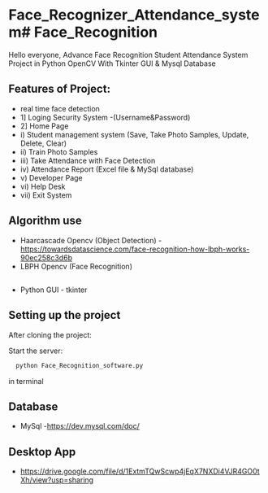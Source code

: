# Face_Recognizer_Attendance_system# Face_Recognition

Hello everyone,
Advance Face Recognition Student Attendance System Project in Python OpenCV With Tkinter GUI & Mysql Database

## Features of Project:

- real time face detection
- 1] Loging Security System
-(Username&Password)
- 2] Home Page
-   i) Student management system (Save, Take Photo Samples, Update, Delete, Clear) 
-   ii) Train Photo Samples 
-   iii) Take Attendance with Face Detection 
-   iv) Attendance Report (Excel file & MySql database) 
-   v) Developer Page
-   vi) Help Desk
-   vii) Exit System


## Algorithm use

- Haarcascade Opencv (Object Detection)
  -https://towardsdatascience.com/face-recognition-how-lbph-works-90ec258c3d6b
- LBPH Opencv (Face Recognition)
## 
- Python GUI - tkinter

## Setting up the project

After cloning the project:

Start the server:
```bash
  python Face_Recognition_software.py
```
in terminal

## Database

- MySql
  -https://dev.mysql.com/doc/
  
## Desktop App
- https://drive.google.com/file/d/1ExtmTQwScwp4jEqX7NXDi4VJR4GO0tXh/view?usp=sharing

